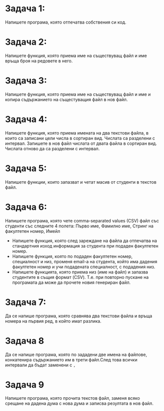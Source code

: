 # Задача 1: 
Напишете програма, която отпечатва собствения си код.

# Задача 2: 
Напишете функция, която приема име на съществуващ файл и име връща броя на редовете в него.

# Задача 3: 
Напишете функция, която приема име на съществуващ файл и име и копира съдържанието на същестуващия файл в нов файл.

# Задача 4: 
Напишете функция, която приема имената на два текстови файла, в които са записани цели числа в сортиран вид. Числата са разделени с интервал. Запишете в нов файл числата от двата файла в сортиран вид. Числата отново да са разделени с интервал.

# Задача 5: 
Напишете функции, които запазват и четат масив от студенти в текстов файл.

# Задача 6: 
Напишете програма, която чете comma-separated values (CSV) файл със студенти със следните 4 полета: Първо име, Фамилно име, Стринг на факултетен номер, Имейл

* Напишете функция, която след зареждане на файла да отпечатва на стандартния изход информация за студента при подаден факултетен номер.
* Напишете функция, която по подаден факултетен номер, специалност и низ, променя email-a на студента, който има дадения факултетен номер и учи подадената специалност, с подадения низ.
* Напишете функцията, която приема низ (име на файл) и запазва студентите в същия формат (CSV). Т.е. при повторно пускане на програмата да може да прочете новия генериран файл.

# Задача 7:
Да се напише програма, която сравнява два текстови файла и връща номера на първия ред, в който имат разлика.

# Задача 8
Да се напише програма, която по зададени две имена на файлове, конкатенира съдържанието им в трети файл.След това всички интервали да бъдат заменени с `,`

# Задача 9
Напишете програма, която прочита текстов файл, заменя всяко срещане на дадена дума с нова дума и записва резултата в нов файл.

